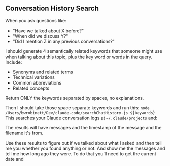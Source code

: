 ## Conversation History Search

When you ask questions like:

- "Have we talked about X before?"
- "When did we discuss Y?"
- "Did I mention Z in any previous conversations?"

I should generate 4 semantically related keywords that someone might use when talking about this topic, plus the key word or words in the query. Include:

- Synonyms and related terms
- Technical variations
- Common abbreviations
- Related concepts

Return ONLY the keywords separated by spaces, no explanations.

Then I should take those space separate keywords and run this: `node /Users/bwrobinett/Dev/claude-code/searchChatHistory.js ${keywords}`
This searches your Claude conversation logs at `~/.claude/projects` and:

The results will have messages and the timestamp of the message and the filename it's from.

Use these results to figure out if we talked about what I asked and then tell me you whether you found anything or not. And show me the messages and tell me how long ago they were. To do that you'll need to get the current date and
